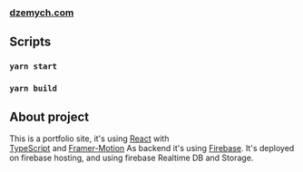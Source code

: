 
### [dzemych.com](https://dzemych.com)
## Scripts

### `yarn start`

### `yarn build`

## About project
This is a portfolio site, it's using 
[React](https://reactjs.org/) with  
[TypeScript](https://www.typescriptlang.org/)
and [Framer-Motion](https://www.framer.com/motion/)
As backend it's using 
[Firebase](https://firebase.google.com/). 
It's deployed on firebase hosting,
and using firebase Realtime DB and Storage.
